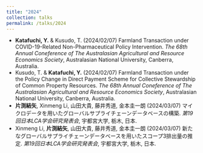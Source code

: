 ```yaml
---
title: "2024"
collection: talks
permalink: /talks/2024
---
```

* **Katafuchi, Y.** & Kusudo, T. (2024/02/07) Farmland Transaction under COVID-19-Related Non-Pharmaceutical Policy Intervention. <i>The 68th Annual Coneference of The Australasian Agricultural and Resource Economics Society</i>, Australasian National University, Canberra, Australia.
* Kusudo, T. & **Katafuchi, Y.** (2024/02/07) Farmland Transaction under the Policy Change in Direct Payment Scheme for Collective Stewardship of Common Property Resources. <i>The 68th Annual Coneference of The Australasian Agricultural and Resource Economics Society</i>, Australasian National University, Canberra, Australia.
* **片渕結矢**, Xinmeng Li, 山田大貴, 藤井秀道, 金本圭一朗 (2024/03/07) マイクロデータを用いたグローバルサプライチェーンデータベースの構築. <i>第19回日本LCA学会研究発表会</i>, 宇都宮大学, 栃木, 日本.
* Xinmeng Li, **片渕結矢**, 山田大貴, 藤井秀道, 金本圭一朗 (2024/03/07) 新たなグローバルサプライチェーンデータベースを用いたスコープ3排出量の推定. <i>第19回日本LCA学会研究発表会</i>, 宇都宮大学, 栃木, 日本.